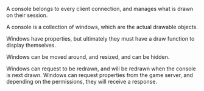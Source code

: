 
A console belongs to every client connection, and manages what is drawn on their session.

A console is a collection of windows, which are the actual drawable objects.

Windows have properties, but ultimately they must have a draw function to display themselves.

Windows can be moved around, and resized, and can be hidden.

Windows can request to be redrawn, and will be redrawn when the console is next drawn.
Windows can request properties from the game server, and depending on the permissions, they will receive a response.
